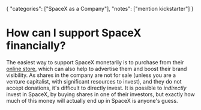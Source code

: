 {
    "categories": ["SpaceX as a Company"],
    "notes": ["mention kickstarter"]
}

# How can I support SpaceX financially?

The easiest way to support SpaceX monetarily is to purchase from their [online store](http://shop.spacex.com/), which can also help to advertise them and boost their brand visibility. As shares in the company are not for sale (unless you are a venture capitalist, with significant resources to invest), and they do not accept donations, it's difficult to directly invest. It is possible to *indirectly* invest in SpaceX, by buying shares in one of their investors, but exactly how much of this money will actually end up in SpaceX is anyone's guess.
